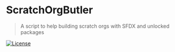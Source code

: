 # ScratchOrgButler
> A script to help building scratch orgs with SFDX and unlocked packages

[![License](http://img.shields.io/:license-mit-blue.svg)](http://doge.mit-license.org)

